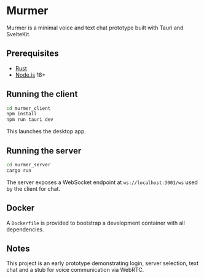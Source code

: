 # Murmer

Murmer is a minimal voice and text chat prototype built with Tauri and SvelteKit.

## Prerequisites
- [Rust](https://www.rust-lang.org/tools/install)
- [Node.js](https://nodejs.org) 18+

## Running the client
```bash
cd murmer_client
npm install
npm run tauri dev
```
This launches the desktop app.

## Running the server
```bash
cd murmer_server
cargo run
```
The server exposes a WebSocket endpoint at `ws://localhost:3001/ws` used by the client for chat.

## Docker
A `Dockerfile` is provided to bootstrap a development container with all dependencies.

## Notes
This project is an early prototype demonstrating login, server selection, text chat and a stub for voice communication via WebRTC.
